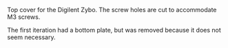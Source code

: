 Top cover for the Digilent Zybo.
The screw holes are cut to accommodate M3 screws.

The first iteration had a bottom plate, but was removed because it does not seem necessary.
